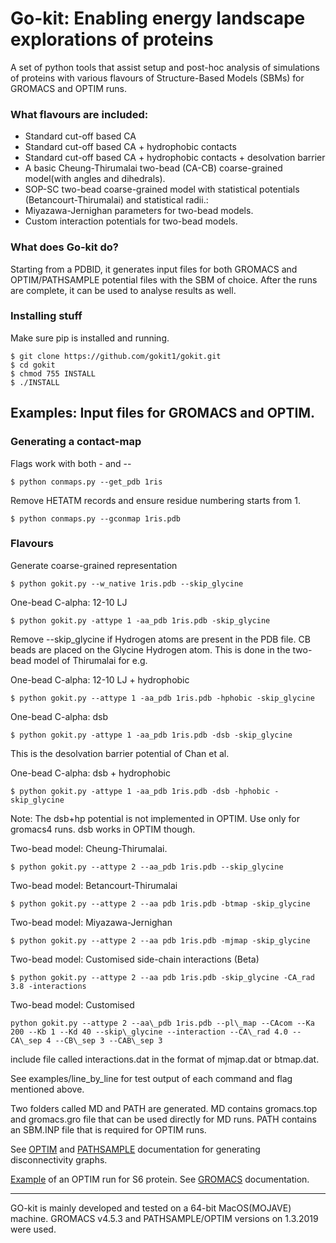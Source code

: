 # Go-kit: Enabling energy landscape explorations of proteins

A set of python tools that assist setup and post-hoc analysis of simulations of proteins with various flavours of Structure-Based Models (SBMs) for GROMACS and OPTIM runs. 

### What flavours are included:
* Standard cut-off based CA 
* Standard cut-off based CA + hydrophobic contacts
* Standard cut-off based CA + hydrophobic contacts + desolvation barrier 
* A basic Cheung-Thirumalai two-bead (CA-CB) coarse-grained model(with angles and dihedrals).
* SOP-SC two-bead coarse-grained model with statistical potentials (Betancourt-Thirumalai) and statistical radii.:
* Miyazawa-Jernighan parameters for two-bead models.
* Custom interaction potentials for two-bead models.


### What does Go-kit do?
Starting from a PDBID, it generates input files for both GROMACS and OPTIM/PATHSAMPLE potential files with the SBM of choice. After the runs are complete, it can be used to analyse results as well. 


### Installing stuff
Make sure pip is installed and running.
```
$ git clone https://github.com/gokit1/gokit.git
$ cd gokit
$ chmod 755 INSTALL
$ ./INSTALL
```

## Examples: Input files for GROMACS and OPTIM.
### Generating a contact-map
Flags work with both - and --

```
$ python conmaps.py --get_pdb 1ris
```
Remove HETATM records and ensure residue numbering starts from 1. 
```
$ python conmaps.py --gconmap 1ris.pdb
```

### Flavours
Generate coarse-grained representation
```
$ python gokit.py --w_native 1ris.pdb --skip_glycine
```
One-bead C-alpha: 12-10 LJ
```
$ python gokit.py -attype 1 -aa_pdb 1ris.pdb -skip_glycine
```
Remove --skip_glycine if Hydrogen atoms are present in the PDB file. CB beads are placed on the Glycine Hydrogen atom. This is done in the two-bead model of Thirumalai for e.g. 

One-bead C-alpha: 12-10 LJ + hydrophobic
```
$ python gokit.py --attype 1 -aa_pdb 1ris.pdb -hphobic -skip_glycine
```
One-bead C-alpha: dsb
```
$ python gokit.py -attype 1 -aa_pdb 1ris.pdb -dsb -skip_glycine
```
This is the desolvation barrier potential of Chan et al. 

One-bead C-alpha: dsb + hydrophobic

```
$ python gokit.py -attype 1 -aa_pdb 1ris.pdb -dsb -hphobic -skip_glycine
```
Note: The dsb+hp potential is not implemented in OPTIM. Use only for gromacs4 runs. dsb works in OPTIM though. 

Two-bead model: Cheung-Thirumalai. 
```
$ python gokit.py --attype 2 --aa_pdb 1ris.pdb --skip_glycine
```
Two-bead model: Betancourt-Thirumalai
```
$ python gokit.py --attype 2 --aa pdb 1ris.pdb -btmap -skip_glycine
```
Two-bead model: Miyazawa-Jernighan 
```
$ python gokit.py --attype 2 --aa pdb 1ris.pdb -mjmap -skip_glycine
```
Two-bead model: Customised side-chain interactions (Beta)
```
$ python gokit.py --attype 2 --aa pdb 1ris.pdb -skip_glycine -CA_rad 3.8 -interactions 
```
Two-bead model: Customised
```
python gokit.py --attype 2 --aa\_pdb 1ris.pdb --pl\_map --CAcom --Ka 200 --Kb 1 --Kd 40 --skip\_glycine --interaction --CA\_rad 4.0 --CA\_sep 4 --CB\_sep 3 --CAB\_sep 3 
```
include file called interactions.dat in the format of mjmap.dat or btmap.dat.

See examples/line_by_line for test output of each command and flag mentioned above.

Two folders called MD and PATH are generated. MD contains gromacs.top and gromacs.gro file that can be used directly for MD runs. 
PATH contains an SBM.INP file that is required for OPTIM runs.

See [OPTIM](http://www-wales.ch.cam.ac.uk/OPTIM.doc/node1.html) and [PATHSAMPLE](https://wikis.ch.cam.ac.uk/ro-walesdocs/wiki/index.php/PATHSAMPLE) documentation for generating disconnectivity graphs.

[Example](http://www-wales.ch.cam.ac.uk/examples/OPTIM/t3/) of an OPTIM run for S6 protein.
See [GROMACS](http://www.gromacs.org/Documentation/Installation_Instructions_4.5) documentation. 




--------
GO-kit is mainly developed and tested on a 64-bit MacOS(MOJAVE) machine. GROMACS v4.5.3 and PATHSAMPLE/OPTIM versions on 1.3.2019 were used.
